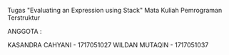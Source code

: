 Tugas "Evaluating an Expression using Stack" Mata Kuliah Pemrograman Terstruktur 

ANGGOTA :

KASANDRA CAHYANI - 1717051027
WILDAN MUTAQIN - 1717051037
